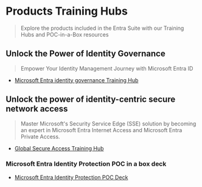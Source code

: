 # Products Training Hubs

> Explore the products included in the Entra Suite with our Training Hubs and POC-in-a-Box resources

## Unlock the Power of Identity Governance

> Empower Your Identity Management Journey with Microsoft Entra ID

- [Microsoft Entra identity governance Training Hub](https://aka.ms/entraidgovernancetraining)

## Unlock the power of identity-centric secure network access

> Master Microsoft's Security Service Edge (SSE) solution by becoming an expert in Microsoft Entra Internet Access and Microsoft Entra Private Access.

- [Global Secure Access Training Hub](https://aka.ms/GlobalSecureAccessTraining)

### Microsoft Entra Identity Protection POC in a box deck

- [Microsoft Entra Identity Protection POC Deck](./POCAssets/Entra_Suite_Microsoft_Identity_Protection_POC_in_a_Box.pptx)